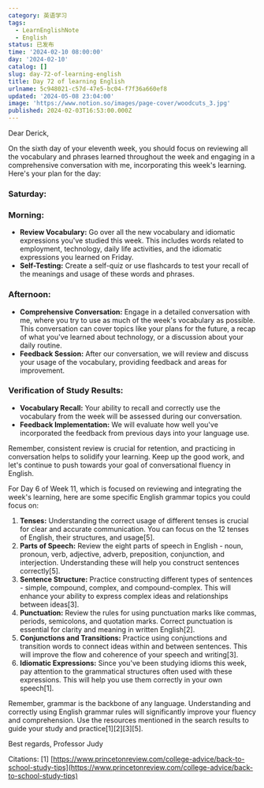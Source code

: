 ```yaml
---
category: 英语学习
tags:
  - LearnEnglishNote
  - English
status: 已发布
time: '2024-02-10 08:00:00'
day: '2024-02-10'
catalog: []
slug: day-72-of-learning-english
title: Day 72 of learning English
urlname: 5c948021-c57d-47e5-bc04-f7f36a660ef8
updated: '2024-05-08 23:04:00'
image: 'https://www.notion.so/images/page-cover/woodcuts_3.jpg'
published: 2024-02-03T16:53:00.000Z
---
```


Dear Derick,


On the sixth day of your eleventh week, you should focus on reviewing all the vocabulary and phrases learned throughout the week and engaging in a comprehensive conversation with me, incorporating this week's learning. Here's your plan for the day:


### Saturday:


### Morning:

- **Review Vocabulary:** Go over all the new vocabulary and idiomatic expressions you've studied this week. This includes words related to employment, technology, daily life activities, and the idiomatic expressions you learned on Friday.
- **Self-Testing:** Create a self-quiz or use flashcards to test your recall of the meanings and usage of these words and phrases.

### Afternoon:

- **Comprehensive Conversation:** Engage in a detailed conversation with me, where you try to use as much of the week's vocabulary as possible. This conversation can cover topics like your plans for the future, a recap of what you've learned about technology, or a discussion about your daily routine.
- **Feedback Session:** After our conversation, we will review and discuss your usage of the vocabulary, providing feedback and areas for improvement.

### Verification of Study Results:

- **Vocabulary Recall:** Your ability to recall and correctly use the vocabulary from the week will be assessed during our conversation.
- **Feedback Implementation:** We will evaluate how well you've incorporated the feedback from previous days into your language use.

Remember, consistent review is crucial for retention, and practicing in conversation helps to solidify your learning. Keep up the good work, and let's continue to push towards your goal of conversational fluency in English.


For Day 6 of Week 11, which is focused on reviewing and integrating the week's learning, here are some specific English grammar topics you could focus on:

1. **Tenses:** Understanding the correct usage of different tenses is crucial for clear and accurate communication. You can focus on the 12 tenses of English, their structures, and usage[5].
2. **Parts of Speech:** Review the eight parts of speech in English - noun, pronoun, verb, adjective, adverb, preposition, conjunction, and interjection. Understanding these will help you construct sentences correctly[5].
3. **Sentence Structure:** Practice constructing different types of sentences - simple, compound, complex, and compound-complex. This will enhance your ability to express complex ideas and relationships between ideas[3].
4. **Punctuation:** Review the rules for using punctuation marks like commas, periods, semicolons, and quotation marks. Correct punctuation is essential for clarity and meaning in written English[2].
5. **Conjunctions and Transitions:** Practice using conjunctions and transition words to connect ideas within and between sentences. This will improve the flow and coherence of your speech and writing[3].
6. **Idiomatic Expressions:** Since you've been studying idioms this week, pay attention to the grammatical structures often used with these expressions. This will help you use them correctly in your own speech[1].

Remember, grammar is the backbone of any language. Understanding and correctly using English grammar rules will significantly improve your fluency and comprehension. Use the resources mentioned in the search results to guide your study and practice[1][2][3][5].


Best regards,
Professor Judy


Citations:
[1] [https://www.princetonreview.com/college-advice/back-to-school-study-tips](https://www.princetonreview.com/college-advice/back-to-school-study-tips)

